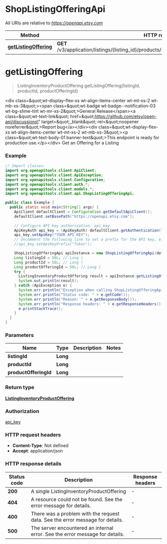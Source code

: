 # ShopListingOfferingApi

All URIs are relative to *https://openapi.etsy.com*

Method | HTTP request | Description
------------- | ------------- | -------------
[**getListingOffering**](ShopListingOfferingApi.md#getListingOffering) | **GET** /v3/application/listings/{listing_id}/products/{product_id}/offerings/{product_offering_id} | 


<a name="getListingOffering"></a>
# **getListingOffering**
> ListingInventoryProductOffering getListingOffering(listingId, productId, productOfferingId)



&lt;div class&#x3D;\&quot;wt-display-flex-xs wt-align-items-center wt-mt-xs-2 wt-mb-xs-3\&quot;&gt;&lt;span class&#x3D;\&quot;wt-badge wt-badge--notification-03 wt-bg-slime-tint wt-mr-xs-2\&quot;&gt;General Release&lt;/span&gt;&lt;a class&#x3D;\&quot;wt-text-link\&quot; href&#x3D;\&quot;https://github.com/etsy/open-api/discussions\&quot; target&#x3D;\&quot;_blank\&quot; rel&#x3D;\&quot;noopener noreferrer\&quot;&gt;Report bug&lt;/a&gt;&lt;/div&gt;&lt;div class&#x3D;\&quot;wt-display-flex-xs wt-align-items-center wt-mt-xs-2 wt-mb-xs-3\&quot;&gt;&lt;p class&#x3D;\&quot;wt-text-body-01 banner-text\&quot;&gt;This endpoint is ready for production use.&lt;/p&gt;&lt;/div&gt;  Get an Offering for a Listing

### Example
```java
// Import classes:
import org.openapitools.client.ApiClient;
import org.openapitools.client.ApiException;
import org.openapitools.client.Configuration;
import org.openapitools.client.auth.*;
import org.openapitools.client.models.*;
import org.openapitools.client.api.ShopListingOfferingApi;

public class Example {
  public static void main(String[] args) {
    ApiClient defaultClient = Configuration.getDefaultApiClient();
    defaultClient.setBasePath("https://openapi.etsy.com");
    
    // Configure API key authorization: api_key
    ApiKeyAuth api_key = (ApiKeyAuth) defaultClient.getAuthentication("api_key");
    api_key.setApiKey("YOUR API KEY");
    // Uncomment the following line to set a prefix for the API key, e.g. "Token" (defaults to null)
    //api_key.setApiKeyPrefix("Token");

    ShopListingOfferingApi apiInstance = new ShopListingOfferingApi(defaultClient);
    Long listingId = 56L; // Long | 
    Long productId = 56L; // Long | 
    Long productOfferingId = 56L; // Long | 
    try {
      ListingInventoryProductOffering result = apiInstance.getListingOffering(listingId, productId, productOfferingId);
      System.out.println(result);
    } catch (ApiException e) {
      System.err.println("Exception when calling ShopListingOfferingApi#getListingOffering");
      System.err.println("Status code: " + e.getCode());
      System.err.println("Reason: " + e.getResponseBody());
      System.err.println("Response headers: " + e.getResponseHeaders());
      e.printStackTrace();
    }
  }
}
```

### Parameters

Name | Type | Description  | Notes
------------- | ------------- | ------------- | -------------
 **listingId** | **Long**|  |
 **productId** | **Long**|  |
 **productOfferingId** | **Long**|  |

### Return type

[**ListingInventoryProductOffering**](ListingInventoryProductOffering.md)

### Authorization

[api_key](../README.md#api_key)

### HTTP request headers

 - **Content-Type**: Not defined
 - **Accept**: application/json

### HTTP response details
| Status code | Description | Response headers |
|-------------|-------------|------------------|
**200** | A single ListingInventoryProductOffering |  -  |
**404** | A resource could not be found. See the error message for details. |  -  |
**400** | There was a problem with the request data. See the error message for details. |  -  |
**500** | The server encountered an internal error. See the error message for details. |  -  |


